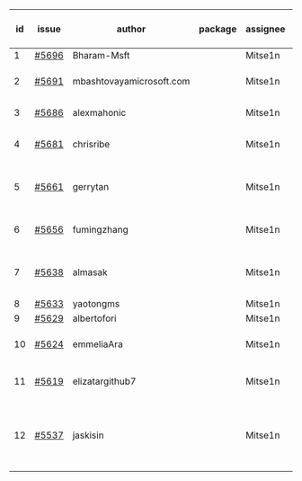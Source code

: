 | id | issue | author | package | assignee | bot advice | created date of issue | target release date | date from target |
| ------ | ------ | ------ | ------ | ------ | ------ | ------ | ------ | :-----: |
| 1 | [#5696](https://github.com/Azure/sdk-release-request/issues/5696) | Bharam-Msft |  | Mitse1n | new issue. | 11-07 | 11-22 |  |
| 2 | [#5691](https://github.com/Azure/sdk-release-request/issues/5691) | mbashtovayamicrosoft.com |  | Mitse1n | Attention to inconsistent tag. | 11-06 | 11-22 |  |
| 3 | [#5686](https://github.com/Azure/sdk-release-request/issues/5686) | alexmahonic |  | Mitse1n | new issue. TypeSpec. | 11-05 | 11-22 |  |
| 4 | [#5681](https://github.com/Azure/sdk-release-request/issues/5681) | chrisribe |  | Mitse1n | new issue. FirstGA. TypeSpec. | 11-05 | 11-22 |  |
| 5 | [#5661](https://github.com/Azure/sdk-release-request/issues/5661) | gerrytan |  | Mitse1n | new issue. new comment. FirstBeta. | 11-04 | 11-21 |  |
| 6 | [#5656](https://github.com/Azure/sdk-release-request/issues/5656) | fumingzhang |  | Mitse1n | Attention to inconsistent tag. | 10-30 | 11-21 |  |
| 7 | [#5638](https://github.com/Azure/sdk-release-request/issues/5638) | almasak |  | Mitse1n | new issue. new comment. FirstBeta. | 10-23 | 11-21 |  |
| 8 | [#5633](https://github.com/Azure/sdk-release-request/issues/5633) | yaotongms |  | Mitse1n | new issue. | 10-23 | 11-22 |  |
| 9 | [#5629](https://github.com/Azure/sdk-release-request/issues/5629) | albertofori |  | Mitse1n | new issue. | 10-22 | 11-22 |  |
| 10 | [#5624](https://github.com/Azure/sdk-release-request/issues/5624) | emmeliaAra |  | Mitse1n | Attention to inconsistent tag. | 10-22 | 11-22 |  |
| 11 | [#5619](https://github.com/Azure/sdk-release-request/issues/5619) | elizatargithub7 |  | Mitse1n | new issue. FirstGA. TypeSpec. | 10-16 | 11-22 |  |
| 12 | [#5537](https://github.com/Azure/sdk-release-request/issues/5537) | jaskisin |  | Mitse1n | new issue. new comment. FirstGA. HoldOn. TypeSpec. | 09-27 | 11-22 |  |
